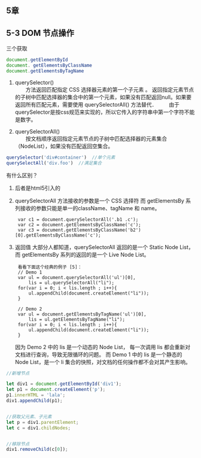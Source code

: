## 5章

## 5-3 DOM 节点操作

三个获取

```javascript
document.getElementById
document. getElementsByClassName
document.getElementsByTagName
```

1. querySelector()	
　　方法返回匹配指定 CSS 选择器元素的第一个子元素 。 返回指定元素节点的子树中匹配选择器的集合中的第一个元素，如果没有匹配返回null。如果要返回所有匹配元素，需要使用 querySelectorAll() 方法替代．
　　由于querySelector是按css规范来实现的，所以它传入的字符串中第一个字符不能是数字。
　　

2. querySelectorAll()		
　　按文档顺序返回指定元素节点的子树中匹配选择器的元素集合（NodeList），如果没有匹配返回空集合。


```javascript
querySelector('div#container')  //单个元素
querySelectAll('div.foo')  //满足集合
```

有什么区别？
	
1. 后者是html5引入的
	
2. querySelectorAll 方法接收的参数是一个 CSS 选择符
	   而 getElementsBy 系列接收的参数只能是单一的className、tagName 和 name。

		var c1 = document.querySelectorAll('.b1 .c');
		var c2 = document.getElementsByClassName('c');
		var c3 = document.getElementsByClassName('b2')[0].getElementsByClassName('c');
	
3. 返回值
	大部分人都知道，querySelectorAll 返回的是一个 Static Node List，而 getElementsBy 系列的返回的是一个 Live Node List。
	
		看看下面这个经典的例子 [5]：
		// Demo 1
		var ul = document.querySelectorAll('ul')[0],
		    lis = ul.querySelectorAll("li");
		for(var i = 0; i < lis.length ; i++){
		    ul.appendChild(document.createElement("li"));
		}
		
		// Demo 2
		var ul = document.getElementsByTagName('ul')[0], 
		    lis = ul.getElementsByTagName("li"); 
		for(var i = 0; i < lis.length ; i++){
		    ul.appendChild(document.createElement("li")); 
		}
	因为 Demo 2 中的 lis 是一个动态的 Node List， 每一次调用 lis 都会重新对文档进行查询，导致无限循环的问题。
	而 Demo 1 中的 lis 是一个静态的 Node List，是一个 li 集合的快照，对文档的任何操作都不会对其产生影响。







```javascript
//新增节点

let div1 = document.getElementById('div1');
let p1 = document.createElement('p');
p1.innerHTML = 'lala';
div1.appendChild(p1);


//获取父元素、子元素
let p = div1.parentElement;
let c = div1.childNodes;


//移除节点
div1.removeChild(c[0]);
```

